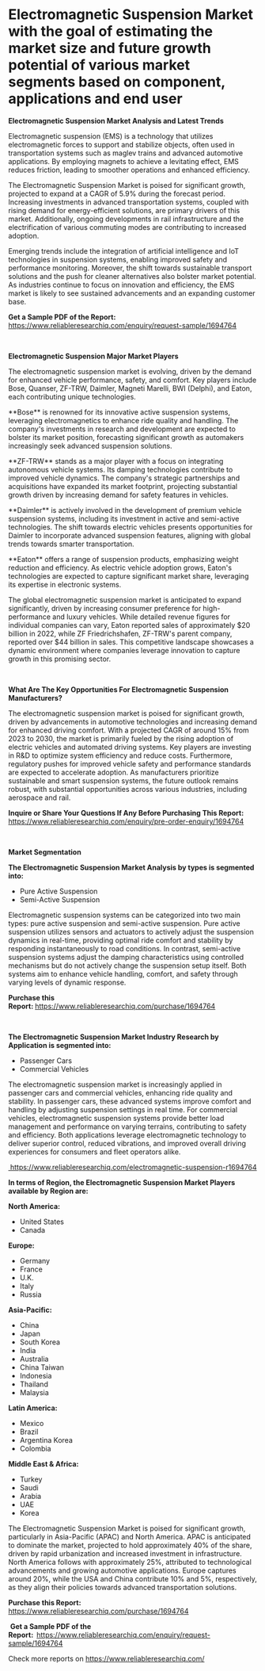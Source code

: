 <p><h1>Electromagnetic Suspension Market with the goal of estimating the market size and future growth potential of various market segments based on component, applications and end user</h1></p><p><strong>Electromagnetic Suspension Market Analysis and Latest Trends</strong></p>
<p><p>Electromagnetic suspension (EMS) is a technology that utilizes electromagnetic forces to support and stabilize objects, often used in transportation systems such as maglev trains and advanced automotive applications. By employing magnets to achieve a levitating effect, EMS reduces friction, leading to smoother operations and enhanced efficiency.</p><p>The Electromagnetic Suspension Market is poised for significant growth, projected to expand at a CAGR of 5.9% during the forecast period. Increasing investments in advanced transportation systems, coupled with rising demand for energy-efficient solutions, are primary drivers of this market. Additionally, ongoing developments in rail infrastructure and the electrification of various commuting modes are contributing to increased adoption.</p><p>Emerging trends include the integration of artificial intelligence and IoT technologies in suspension systems, enabling improved safety and performance monitoring. Moreover, the shift towards sustainable transport solutions and the push for cleaner alternatives also bolster market potential. As industries continue to focus on innovation and efficiency, the EMS market is likely to see sustained advancements and an expanding customer base.</p></p>
<p><strong>Get a Sample PDF of the Report:&nbsp;</strong> <a href="https://www.reliableresearchiq.com/enquiry/request-sample/1694764?utm_campaign=2299&utm_medium=2&utm_source=Github&utm_content=ia&utm_term=25032025&utm_id=electromagnetic-suspension">https://www.reliableresearchiq.com/enquiry/request-sample/1694764</a></p>
<p>&nbsp;</p>
<p><strong>Electromagnetic Suspension Major Market Players</strong></p>
<p><p>The electromagnetic suspension market is evolving, driven by the demand for enhanced vehicle performance, safety, and comfort. Key players include Bose, Quanser, ZF-TRW, Daimler, Magneti Marelli, BWI (Delphi), and Eaton, each contributing unique technologies.</p><p>**Bose** is renowned for its innovative active suspension systems, leveraging electromagnetics to enhance ride quality and handling. The company's investments in research and development are expected to bolster its market position, forecasting significant growth as automakers increasingly seek advanced suspension solutions.</p><p>**ZF-TRW** stands as a major player with a focus on integrating autonomous vehicle systems. Its damping technologies contribute to improved vehicle dynamics. The company's strategic partnerships and acquisitions have expanded its market footprint, projecting substantial growth driven by increasing demand for safety features in vehicles.</p><p>**Daimler** is actively involved in the development of premium vehicle suspension systems, including its investment in active and semi-active technologies. The shift towards electric vehicles presents opportunities for Daimler to incorporate advanced suspension features, aligning with global trends towards smarter transportation.</p><p>**Eaton** offers a range of suspension products, emphasizing weight reduction and efficiency. As electric vehicle adoption grows, Eaton's technologies are expected to capture significant market share, leveraging its expertise in electronic systems.</p><p>The global electromagnetic suspension market is anticipated to expand significantly, driven by increasing consumer preference for high-performance and luxury vehicles. While detailed revenue figures for individual companies can vary, Eaton reported sales of approximately $20 billion in 2022, while ZF Friedrichshafen, ZF-TRW's parent company, reported over $44 billion in sales. This competitive landscape showcases a dynamic environment where companies leverage innovation to capture growth in this promising sector.</p></p>
<p>&nbsp;</p>
<p><strong>What Are The Key Opportunities For Electromagnetic Suspension Manufacturers?</strong></p>
<p><p>The electromagnetic suspension market is poised for significant growth, driven by advancements in automotive technologies and increasing demand for enhanced driving comfort. With a projected CAGR of around 15% from 2023 to 2030, the market is primarily fueled by the rising adoption of electric vehicles and automated driving systems. Key players are investing in R&D to optimize system efficiency and reduce costs. Furthermore, regulatory pushes for improved vehicle safety and performance standards are expected to accelerate adoption. As manufacturers prioritize sustainable and smart suspension systems, the future outlook remains robust, with substantial opportunities across various industries, including aerospace and rail.</p></p>
<p><strong>Inquire or Share Your Questions If Any Before Purchasing This Report:</strong> <a href="https://www.reliableresearchiq.com/enquiry/pre-order-enquiry/1694764?utm_campaign=2299&utm_medium=2&utm_source=Github&utm_content=ia&utm_term=25032025&utm_id=electromagnetic-suspension">https://www.reliableresearchiq.com/enquiry/pre-order-enquiry/1694764</a></p>
<p>&nbsp;</p>
<p><strong>Market Segmentation</strong></p>
<p><strong>The Electromagnetic Suspension Market Analysis by types is segmented into:</strong></p>
<p><ul><li>Pure Active Suspension</li><li>Semi-Active Suspension</li></ul></p>
<p><p>Electromagnetic suspension systems can be categorized into two main types: pure active suspension and semi-active suspension. Pure active suspension utilizes sensors and actuators to actively adjust the suspension dynamics in real-time, providing optimal ride comfort and stability by responding instantaneously to road conditions. In contrast, semi-active suspension systems adjust the damping characteristics using controlled mechanisms but do not actively change the suspension setup itself. Both systems aim to enhance vehicle handling, comfort, and safety through varying levels of dynamic response.</p></p>
<p><strong>Purchase this Report:&nbsp;</strong><a href="https://www.reliableresearchiq.com/purchase/1694764?utm_campaign=2299&utm_medium=2&utm_source=Github&utm_content=ia&utm_term=25032025&utm_id=electromagnetic-suspension">https://www.reliableresearchiq.com/purchase/1694764</a></p>
<p>&nbsp;</p>
<p><strong>The Electromagnetic Suspension Market Industry Research by Application is segmented into:</strong></p>
<p><ul><li>Passenger Cars</li><li>Commercial Vehicles</li></ul></p>
<p><p>The electromagnetic suspension market is increasingly applied in passenger cars and commercial vehicles, enhancing ride quality and stability. In passenger cars, these advanced systems improve comfort and handling by adjusting suspension settings in real time. For commercial vehicles, electromagnetic suspension systems provide better load management and performance on varying terrains, contributing to safety and efficiency. Both applications leverage electromagnetic technology to deliver superior control, reduced vibrations, and improved overall driving experiences for consumers and fleet operators alike.</p></p>
<p><a href="https://www.reliableresearchiq.com/electromagnetic-suspension-r1694764?utm_campaign=2299&utm_medium=2&utm_source=Github&utm_content=ia&utm_term=25032025&utm_id=electromagnetic-suspension">&nbsp;https://www.reliableresearchiq.com/electromagnetic-suspension-r1694764</a></p>
<p><strong>In terms of Region, the Electromagnetic Suspension Market Players available by Region are:</strong></p>
<p>
    <p> <strong> North America: </strong>
        <ul>
            <li>United States</li>
            <li>Canada</li>
        </ul>
        </p> 
    <p> <strong> Europe: </strong>
        <ul>
            <li>Germany</li>
            <li>France</li>
            <li>U.K.</li>
            <li>Italy</li>
            <li>Russia</li>
        </ul>
        </p> 
    <p> <strong> Asia-Pacific: </strong>
        <ul>
            <li>China</li>
            <li>Japan</li>
            <li>South Korea</li>
            <li>India</li>
            <li>Australia</li>
            <li>China Taiwan</li>
            <li>Indonesia</li>
            <li>Thailand</li>
            <li>Malaysia</li>
        </ul>
        </p> 
    <p> <strong> Latin America: </strong>
        <ul>
            <li>Mexico</li>
            <li>Brazil</li>
            <li>Argentina Korea</li>
            <li>Colombia</li>
        </ul>
        </p> 
    <p> <strong> Middle East & Africa: </strong>
        <ul>
            <li>Turkey</li>
            <li>Saudi</li>
            <li>Arabia</li>
            <li>UAE</li>
            <li>Korea</li>
        </ul>
    </p>
    </p>
<p><p>The Electromagnetic Suspension Market is poised for significant growth, particularly in Asia-Pacific (APAC) and North America. APAC is anticipated to dominate the market, projected to hold approximately 40% of the share, driven by rapid urbanization and increased investment in infrastructure. North America follows with approximately 25%, attributed to technological advancements and growing automotive applications. Europe captures around 20%, while the USA and China contribute 10% and 5%, respectively, as they align their policies towards advanced transportation solutions.</p></p>
<p><strong>Purchase this Report: </strong><a href="https://www.reliableresearchiq.com/purchase/1694764?utm_campaign=2299&utm_medium=2&utm_source=Github&utm_content=ia&utm_term=25032025&utm_id=electromagnetic-suspension">https://www.reliableresearchiq.com/purchase/1694764</a></p>
<p>&nbsp;<strong>Get a Sample PDF of the Report:&nbsp;&nbsp;</strong><a href="https://www.reliableresearchiq.com/enquiry/request-sample/1694764?utm_campaign=2299&utm_medium=2&utm_source=Github&utm_content=ia&utm_term=25032025&utm_id=electromagnetic-suspension">https://www.reliableresearchiq.com/enquiry/request-sample/1694764</a></p>
<p><strong></strong></p>
<p>Check more reports on <a href="https://www.reliableresearchiq.com/?utm_campaign=2299&utm_medium=2&utm_source=Github&utm_content=ia&utm_term=25032025&utm_id=electromagnetic-suspension">https://www.reliableresearchiq.com/</a></p>